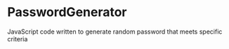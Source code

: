 # PasswordGenerator
JavaScript code written to generate random password that meets specific criteria
